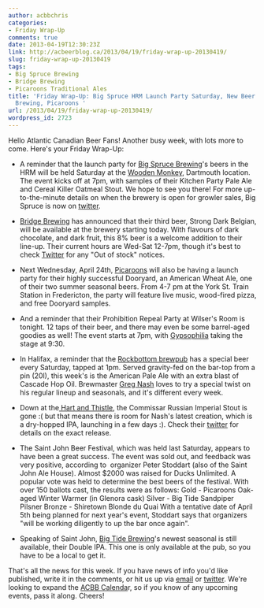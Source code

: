 ```yaml
---
author: acbbchris
categories:
- Friday Wrap-Up
comments: true
date: 2013-04-19T12:30:23Z
link: http://acbeerblog.ca/2013/04/19/friday-wrap-up-20130419/
slug: friday-wrap-up-20130419
tags:
- Big Spruce Brewing
- Bridge Brewing
- Picaroons Traditional Ales
title: 'Friday Wrap-Up: Big Spruce HRM Launch Party Saturday, New Beer from Bridge
  Brewing, Picaroons '
url: /2013/04/19/friday-wrap-up-20130419/
wordpress_id: 2723
---
```


Hello Atlantic Canadian Beer Fans! Another busy week, with lots more to come. Here's your Friday Wrap-Up:



	
  * A reminder that the launch party for [Big Spruce Brewing](https://www.facebook.com/BigSpruceBrewing)'s beers in the HRM will be held Saturday at the [Wooden Monkey](http://www.thewoodenmonkey.ca/), Dartmouth location. The event kicks off at 7pm, with samples of their Kitchen Party Pale Ale and Cereal Killer Oatmeal Stout. We hope to see you there! For more up-to-the-minute details on when the brewery is open for growler sales, Big Spruce is now on [twitter](https://twitter.com/BigSpruceBrew).

	
  * [Bridge Brewing](http://bridgebeer.ca/) has announced that their third beer, Strong Dark Belgian, will be available at the brewery starting today. With flavours of dark chocolate, and dark fruit, this 8% beer is a welcome addition to their line-up. Their current hours are Wed-Sat 12-7pm, though it's best to check [Twitter](https://twitter.com/BridgeBrewing) for any "Out of stock" notices.

	
  * Next Wednesday, April 24th, [Picaroons](http://www.picaroons.ca/) will also be having a launch party for their highly successful Dooryard, an American Wheat Ale, one of their two summer seasonal beers. From 4-7 pm at the York St. Train Station in Fredericton, the party will feature live music, wood-fired pizza, and free Dooryard samples.

	
  * And a reminder that their Prohibition Repeal Party at Wilser's Room is tonight. 12 taps of their beer, and there may even be some barrel-aged goodies as well! The event starts at 7pm, with [Gypsophilia](http://www.gypsophilia.org/) taking the stage at 9:30.

	
  * In Halifax, a reminder that the [Rockbottom brewpub](http://rockbottombrewpub.ca/) has a special beer every Saturday, tapped at 1pm. Served gravity-fed on the bar-top from a pin (20l), this week's is the American Pale Ale with an extra blast of Cascade Hop Oil. Brewmaster [Greg Nash](https://twitter.com/__NASH__) loves to try a special twist on his regular lineup and seasonals, and it's different every week.

	
  * Down at the[ Hart and Thistle](http://www.hartandthistle.com/), the Commissar Russian Imperial Stout is gone :( but that means there is room for Nash's latest creation, which is a dry-hopped IPA, launching in a few days :). Check their [twitter](https://twitter.com/HartandThistle) for details on the exact release.

	
  * The Saint John Beer Festival, which was held last Saturday, appears to have been a great success. The event was sold out, and feedback was very positive, according to  organizer Peter Stoddart (also of the Saint John Ale House). Almost $2000 was raised for Ducks Unlimited.
A popular vote was held to determine the best beers of the festival. With over 150 ballots cast, the results were as follows:
Gold - Picaroons Oak-aged Winter Warmer (in Glenora cask)
Silver - Big Tide Sandpiper Pilsner
Bronze - Shiretown Blonde du Quai
With a tentative date of April 5th being planned for next year's event, Stoddart says that organizers "will be working diligently to up the bar once again".

	
  * Speaking of Saint John, [Big Tide Brewing](http://www.bigtidebrew.com/)'s newest seasonal is still available, their Double IPA. This one is only available at the pub, so you have to be a local to get it.


That's all the news for this week. If you have news of info you'd like published, write it in the comments, or hit us up via [email](http://atlanticcanadabeerblog.wordpress.com/contact/) or [twitter](https://twitter.com/ACBeerBlogger). We're looking to expand the [ACBB Calenda](http://atlanticcanadabeerblog.wordpress.com/calendar-of-events/)r, so if you know of any upcoming events, pass it along. Cheers!

